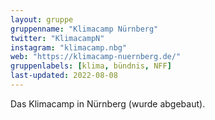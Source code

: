 ```yaml
---
layout: gruppe
gruppenname: "Klimacamp Nürnberg"
twitter: "KlimacampN"
instagram: "klimacamp.nbg"
web: "https://klimacamp-nuernberg.de/"
gruppenlabels: [klima, bündnis, NFF]
last-updated: 2022-08-08
---
```


Das Klimacamp in Nürnberg (wurde abgebaut).
